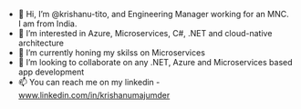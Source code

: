 - 👋 Hi, I’m @krishanu-tito, and Engineering Manager working for an MNC. I am from India. 
- 👀 I’m interested in Azure, Microservices, C#, .NET and cloud-native architecture
- 🌱 I’m currently honing my skilss on Microservices
- 💞️ I’m looking to collaborate on any .NET, Azure and Microservices based app development
- 📫 You can reach me on my linkedin - www.linkedin.com/in/krishanumajumder

<!---
krishanu-tito/krishanu-tito is a ✨ special ✨ repository because its `README.md` (this file) appears on your GitHub profile.
You can click the Preview link to take a look at your changes.
--->
